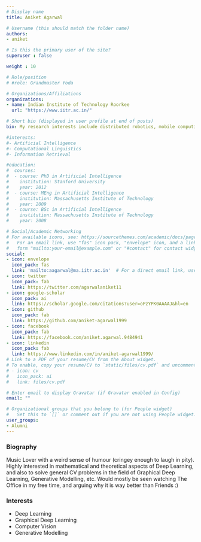 ```yaml
---
# Display name
title: Aniket Agarwal

# Username (this should match the folder name)
authors:
- aniket

# Is this the primary user of the site?
superuser : false

weight : 10

# Role/position
# #role: Grandmaster Yoda

# Organizations/Affiliations
organizations:
- name: Indian Institute of Technology Roorkee
  url: "https://www.iitr.ac.in/"

# Short bio (displayed in user profile at end of posts)
bio: My research interests include distributed robotics, mobile computing and programmable matter.

#interests:
#- Artificial Intelligence
#- Computational Linguistics
#- Information Retrieval

#education:
#  courses:
#  - course: PhD in Artificial Intelligence
#    institution: Stanford University
#    year: 2012
#  - course: MEng in Artificial Intelligence
#    institution: Massachusetts Institute of Technology
#    year: 2009
#  - course: BSc in Artificial Intelligence
#    institution: Massachusetts Institute of Technology
#    year: 2008

# Social/Academic Networking
# For available icons, see: https://sourcethemes.com/academic/docs/page-builder/#icons
#   For an email link, use "fas" icon pack, "envelope" icon, and a link in the
#   form "mailto:your-email@example.com" or "#contact" for contact widget.
social:
- icon: envelope
  icon_pack: fas
  link: 'mailto:aagarwal@ma.iitr.ac.in'  # For a direct email link, use "mailto:test@example.org".
- icon: twitter
  icon_pack: fab
  link: https://twitter.com/agarwalaniket11
- icon: google-scholar
  icon_pack: ai
  link: https://scholar.google.com/citations?user=oPzYPK0AAAAJ&hl=en
- icon: github
  icon_pack: fab
  link: https://github.com/aniket-agarwal1999
- icon: facebook
  icon_pack: fab
  link: https://facebook.com/aniket.agarwal.9484941
- icon: linkedin
  icon_pack: fab
  link: https://www.linkedin.com/in/aniket-agarwal1999/
# Link to a PDF of your resume/CV from the About widget.
# To enable, copy your resume/CV to `static/files/cv.pdf` and uncomment the lines below.
# - icon: cv
#   icon_pack: ai
#   link: files/cv.pdf

# Enter email to display Gravatar (if Gravatar enabled in Config)
email: ""

# Organizational groups that you belong to (for People widget)
#   Set this to `[]` or comment out if you are not using People widget.
user_groups:
- Alumni
---
```


### Biography

Music Lover with a weird sense of humour (cringey enough to laugh in pity). Highly interested in mathematical and theoretical aspects of Deep Learning, and also to solve general CV problems in the field of Graphical Deep Learning, Generative Modelling, etc. Would mostly be seen watching The Office in my free time, and arguing why it is way better than Friends :)

### Interests

- Deep Learning
- Graphical Deep Learning
- Computer Vision
- Generative Modelling

